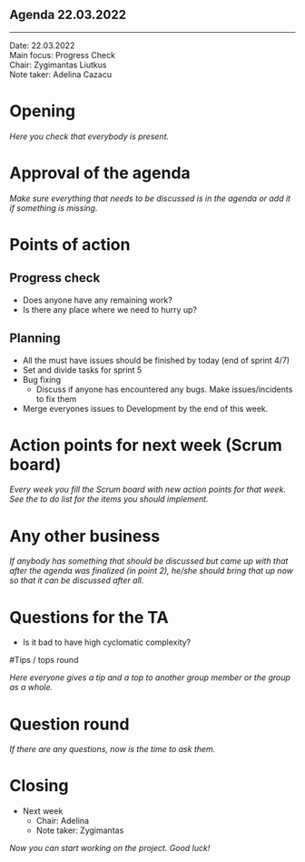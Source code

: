 ## Agenda 22.03.2022

---

Date:           22.03.2022\
Main focus:     Progress Check\
Chair:          Zygimantas Liutkus\
Note taker:     Adelina Cazacu

# Opening

*Here you check that everybody is present.*

# Approval of the agenda

*Make sure everything that needs to be discussed is in the agenda or add it if something is missing.*

# Points of action

## Progress check

- Does anyone have any remaining work?
- Is there any place where we need to hurry up?

## Planning

- All the must have issues should be finished by today (end of sprint 4/7)
- Set and divide tasks for sprint 5
- Bug fixing
	- Discuss if anyone has encountered any bugs. Make issues/incidents to fix them
- Merge everyones issues to Development by the end of this week.

# Action points for next week (Scrum board)

*Every week you fill the Scrum board with new action points for that week. See the to do list for the items you should
implement.*

# Any other business

*If anybody has something that should be discussed but came up with that after the agenda was finalized (in point 2),
he/she should bring that up now so that it can be discussed after all.*

# Questions for the TA

- Is it bad to have high cyclomatic complexity?

#Tips / tops round

*Here everyone gives a tip and a top to another group member or the group as a whole.*

# Question round

*If there are any questions, now is the time to ask them.*

# Closing

- Next week
    - Chair: Adelina
    - Note taker: Zygimantas

*Now you can start working on the project. Good luck!*